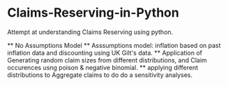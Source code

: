 # Claims-Reserving-in-Python
Attempt at understanding Claims Reserving using python.

** No Assumptions Model
** Asssumptions model: inflation based on past inflation data and discounting using UK Gilt's data.
** Application of Generating random claim sizes from different distributions, and Claim occurences usng poison & negative binomial.
** applying different distributions to Aggregate claims to do do a sensitivity analyses.
